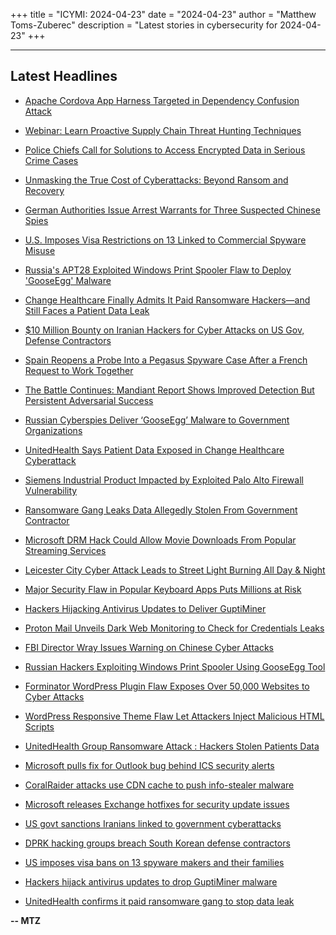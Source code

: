 +++
title = "ICYMI: 2024-04-23"
date = "2024-04-23"
author = "Matthew Toms-Zuberec"
description = "Latest stories in cybersecurity for 2024-04-23"
+++

---------------------------------------------------------------------------
## Latest Headlines
- [Apache Cordova App Harness Targeted in Dependency Confusion Attack](https://thehackernews.com/2024/04/apache-cordova-app-harness-targeted-in.html)

- [Webinar: Learn Proactive Supply Chain Threat Hunting Techniques](https://thehackernews.com/2024/04/webinar-learn-proactive-supply-chain.html)

- [Police Chiefs Call for Solutions to Access Encrypted Data in Serious Crime Cases](https://thehackernews.com/2024/04/police-chiefs-call-for-solutions-to.html)

- [Unmasking the True Cost of Cyberattacks: Beyond Ransom and Recovery](https://thehackernews.com/2024/04/unmasking-true-cost-of-cyberattacks.html)

- [German Authorities Issue Arrest Warrants for Three Suspected Chinese Spies](https://thehackernews.com/2024/04/german-authorities-issue-arrest.html)

- [U.S. Imposes Visa Restrictions on 13 Linked to Commercial Spyware Misuse](https://thehackernews.com/2024/04/us-imposes-visa-restrictions-on-13.html)

- [Russia's APT28 Exploited Windows Print Spooler Flaw to Deploy 'GooseEgg' Malware](https://thehackernews.com/2024/04/russias-apt28-exploited-windows-print.html)

- [Change Healthcare Finally Admits It Paid Ransomware Hackers—and Still Faces a Patient Data Leak](https://www.wired.com/story/change-healthcare-admits-it-paid-ransomware-hackers/)

- [$10 Million Bounty on Iranian Hackers for Cyber Attacks on US Gov, Defense Contractors](https://www.securityweek.com/10-million-bounty-on-iranian-hackers-for-cyber-attacks-on-us-gov-defense-contractors/)

- [Spain Reopens a Probe Into a Pegasus Spyware Case After a French Request to Work Together](https://www.securityweek.com/spain-reopens-a-probe-into-a-pegasus-spyware-case-after-a-french-request-to-work-together/)

- [The Battle Continues: Mandiant Report Shows Improved Detection But Persistent Adversarial Success](https://www.securityweek.com/the-battle-continues-mandiant-report-shows-improved-detection-but-persistent-adversarial-success/)

- [Russian Cyberspies Deliver ‘GooseEgg’ Malware to Government Organizations](https://www.securityweek.com/russian-cyberspies-deliver-gooseegg-malware-to-government-organizations/)

- [UnitedHealth Says Patient Data Exposed in Change Healthcare Cyberattack](https://www.securityweek.com/unitedhealth-says-patient-data-exposed-in-change-healthcare-cyberattack/)

- [Siemens Industrial Product Impacted by Exploited Palo Alto Firewall Vulnerability](https://www.securityweek.com/siemens-industrial-product-impacted-by-exploited-palo-alto-firewall-vulnerability/)

- [Ransomware Gang Leaks Data Allegedly Stolen From Government Contractor](https://www.securityweek.com/ransomware-gang-leaks-data-allegedly-stolen-from-government-contractor/)

- [Microsoft DRM Hack Could Allow Movie Downloads From Popular Streaming Services](https://www.securityweek.com/microsoft-drm-hacking-could-allow-movie-downloads-from-popular-streaming-services/)

- [Leicester City Cyber Attack Leads to Street Light Burning All Day & Night](https://cybersecuritynews.com/leicester-city-cyber-attack/)

- [Major Security Flaw in Popular Keyboard Apps Puts Millions at Risk](https://cybersecuritynews.com/popular-keyboard-apps-flaw/)

- [Hackers Hijacking Antivirus Updates to Deliver GuptiMiner](https://cybersecuritynews.com/antivirus-updates-hijacked/)

- [Proton Mail Unveils Dark Web Monitoring to Check for Credentials Leaks](https://cybersecuritynews.com/dark-web-monitoring/)

- [FBI Director Wray Issues Warning on Chinese Cyber Attacks](https://cybersecuritynews.com/fbi-director-issues-warning/)

- [Russian Hackers Exploiting Windows Print Spooler Using GooseEgg Tool](https://cybersecuritynews.com/russian-apt28-exploits-windows-print-spooler/)

- [Forminator WordPress Plugin Flaw Exposes Over 50,000 Websites to Cyber Attacks](https://cybersecuritynews.com/forminator-wordpress-plugin/)

- [WordPress Responsive Theme Flaw Let Attackers Inject Malicious HTML Scripts](https://cybersecuritynews.com/wordpress-responsive-theme-flaw-let-attackers-inject-malicious-html-scripts/)

- [UnitedHealth Group Ransomware Attack : Hackers Stolen Patients Data](https://cybersecuritynews.com/unitedhealth-ransomware-attack/)

- [Microsoft pulls fix for Outlook bug behind ICS security alerts](https://www.bleepingcomputer.com/news/microsoft/microsoft-pulls-fix-for-outlook-bug-unexpected-ICS-warnings-after-December-security-updates/)

- [CoralRaider attacks use CDN cache to push info-stealer malware](https://www.bleepingcomputer.com/news/security/coralraider-attacks-use-cdn-cache-to-push-info-stealer-malware/)

- [Microsoft releases Exchange hotfixes for security update issues](https://www.bleepingcomputer.com/news/microsoft/microsoft-releases-exchange-hotfixes-for-security-update-issues/)

- [US govt sanctions Iranians linked to government cyberattacks](https://www.bleepingcomputer.com/news/security/us-govt-sanctions-iranians-linked-to-government-cyberattacks/)

- [DPRK hacking groups breach South Korean defense contractors](https://www.bleepingcomputer.com/news/security/dprk-hacking-groups-breach-south-korean-defense-contractors/)

- [US imposes visa bans on 13 spyware makers and their families](https://www.bleepingcomputer.com/news/security/us-imposes-visa-bans-on-13-spyware-makers-and-their-families/)

- [Hackers hijack antivirus updates to drop GuptiMiner malware](https://www.bleepingcomputer.com/news/security/hackers-hijack-antivirus-updates-to-drop-guptiminer-malware/)

- [UnitedHealth confirms it paid ransomware gang to stop data leak](https://www.bleepingcomputer.com/news/security/unitedhealth-confirms-it-paid-ransomware-gang-to-stop-data-leak/)

**-- MTZ**